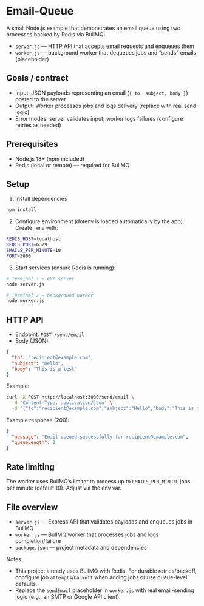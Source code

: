 # Email-Queue

A small Node.js example that demonstrates an email queue using two processes backed by Redis via BullMQ:

- `server.js` — HTTP API that accepts email requests and enqueues them
- `worker.js` — background worker that dequeues jobs and “sends” emails (placeholder)

## Goals / contract

- Input: JSON payloads representing an email (`{ to, subject, body }`) posted to the server
- Output: Worker processes jobs and logs delivery (replace with real send logic)
- Error modes: server validates input; worker logs failures (configure retries as needed)

## Prerequisites

- Node.js 18+ (npm included)
- Redis (local or remote) — required for BullMQ

## Setup

1) Install dependencies

```bash
npm install
```

2) Configure environment (dotenv is loaded automatically by the app). Create `.env` with:

```bash
REDIS_HOST=localhost
REDIS_PORT=6379
EMAILS_PER_MINUTE=10
PORT=3000
```

3) Start services (ensure Redis is running):

```bash
# Terminal 1 — API server
node server.js

# Terminal 2 — background worker
node worker.js
```

## HTTP API

- Endpoint: `POST /send/email`
- Body (JSON):

```json
{
  "to": "recipient@example.com",
  "subject": "Hello",
  "body": "This is a test"
}
```

Example:

```bash
curl -X POST http://localhost:3000/send/email \
  -H 'Content-Type: application/json' \
  -d '{"to":"recipient@example.com","subject":"Hello","body":"This is a test"}'
```

Example response (200):

```json
{
  "message": "Email queued successfully for recipient@example.com",
  "queueLength": 0
}
```

## Rate limiting

The worker uses BullMQ’s limiter to process up to `EMAILS_PER_MINUTE` jobs per minute (default 10). Adjust via the env var.

## File overview

- `server.js` — Express API that validates payloads and enqueues jobs in BullMQ
- `worker.js` — BullMQ worker that processes jobs and logs completion/failure
- `package.json` — project metadata and dependencies

Notes:
- This project already uses BullMQ with Redis. For durable retries/backoff, configure job `attempts`/`backoff` when adding jobs or use queue-level defaults.
- Replace the `sendEmail` placeholder in `worker.js` with real email-sending logic (e.g., an SMTP or Google API client).
